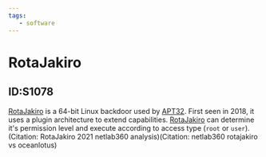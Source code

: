 ```yaml
---
tags:
   - software
---
```

# RotaJakiro
## ID:S1078
[RotaJakiro](software/S1078) is a 64-bit Linux backdoor used by [APT32](groups/G0050). First seen in 2018, it uses a plugin architecture to extend capabilities. [RotaJakiro](software/S1078) can determine it's permission level and execute according to access type (`root` or `user`).(Citation: RotaJakiro 2021 netlab360 analysis)(Citation: netlab360 rotajakiro vs oceanlotus)

